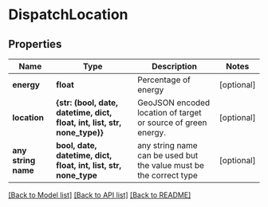 # DispatchLocation


## Properties
Name | Type | Description | Notes
------------ | ------------- | ------------- | -------------
**energy** | **float** | Percentage of energy | [optional] 
**location** | **{str: (bool, date, datetime, dict, float, int, list, str, none_type)}** | GeoJSON encoded location of target or source of green energy. | [optional] 
**any string name** | **bool, date, datetime, dict, float, int, list, str, none_type** | any string name can be used but the value must be the correct type | [optional]

[[Back to Model list]](../README.md#documentation-for-models) [[Back to API list]](../README.md#documentation-for-api-endpoints) [[Back to README]](../README.md)



